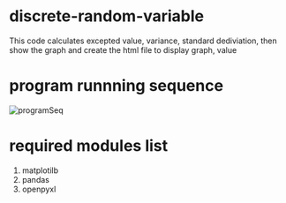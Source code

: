 # discrete-random-variable   

This code calculates excepted value, variance, standard dediviation, then show the graph and create the html file to display graph, value

# program runnning sequence
![programSeq](https://user-images.githubusercontent.com/59336397/177009567-9c57b8ef-bf24-44e3-bb08-2009ef3f21d2.png)

# required modules list   

1. matplotilb 
2. pandas
3. openpyxl

